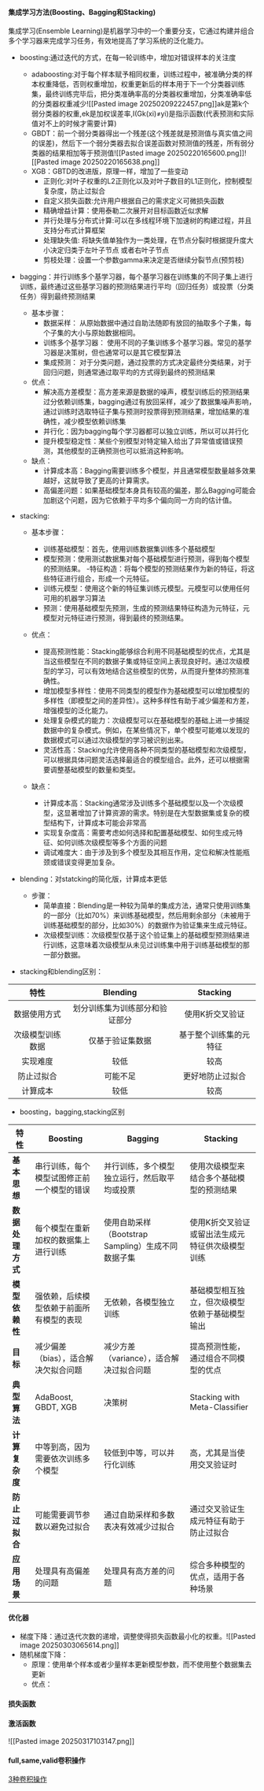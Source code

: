 #### 集成学习方法(Boosting、Bagging和Stacking)
集成学习(Ensemble Learning)是机器学习中的一个重要分支，它通过构建并组合多个学习器来完成学习任务，有效地提高了学习系统的泛化能力。
 - boosting:通过迭代的方式，在每一轮训练中，增加对错误样本的关注度
	 - adaboosting:对于每个样本赋予相同权重，训练过程中，被准确分类的样本权重降低，否则权重增加，权重更新后的样本用于下一个分类器训练集，最终训练完毕后，把分类准确率高的分类器权重增加，分类准确率低的分类器权重减少![[Pasted image 20250209222457.png]]ak是第k个弱分类器的权重,ek是加权误差率,I(Gk(xi)≠yi)是指示函数(代表预测和实际值对不上的时候才需要计算)
	 - GBDT：前一个弱分类器得出一个残差(这个残差就是预测值与真实值之间的误差)，然后下一个弱分类器去拟合误差函数对预测值的残差，所有弱分类器的结果相加等于预测值![[Pasted image 20250220165600.png]]![[Pasted image 20250220165638.png]]
	 - XGB：GBTD的改进版，原理一样，增加了一些变动
		 - 正则化:对叶子权重的L2正则化以及对叶子数目的L1正则化，控制模型复杂度，防止过拟合
		 - 自定义损失函数:允许用户根据自己的需求定义可微损失函数
		 - 精确增益计算：使用泰勒二次展开对目标函数近似求解
		 - 并行处理与分布式计算:可以在多线程环境下加速树的构建过程，并且支持分布式计算框架
		 - 处理缺失值: 将缺失值单独作为一类处理，在节点分裂时根据提升度大小决定归类于左叶子节点 或者右叶子节点
		 - 剪枝处理：设置一个参数gamma来决定是否继续分裂节点(预剪枝)
 - bagging：并行训练多个基学习器，每个基学习器在训练集的不同子集上进行训练，最终通过这些基学习器的预测结果进行平均（回归任务）或投票（分类任务）得到最终预测结果
	 - 基本步骤：
		 - 数据采样： 从原始数据中通过自助法随即有放回的抽取多个子集，每个子集的大小与原始数据相同。
		- 训练多个基学习器： 使用不同的子集训练多个基学习器。常见的基学习器是决策树，但也通常可以是其它模型算法
		 - 集成预测： 对于分类问题，通过投票的方式决定最终分类结果，对于回归问题，则通常通过取平均的方式得到最终的预测结果
	- 优点：
		- 解决高方差模型：高方差来源是数据的噪声，模型训练后的预测结果过分依赖训练集，bagging通过有放回采样，减少了数据集噪声影响，通过训练时选取特征子集与预测时投票得到预测结果，增加结果的准确性，减少模型依赖训练集
		- 并行化：因为bagging每个学习器都可以独立训练，所以可以并行化
		- 提升模型稳定性：某些个别模型对特定输入给出了异常值或错误预测，其他模型的正确预测也可以抵消这种影响。
	- 缺点：
		- 计算成本高：Bagging需要训练多个模型，并且通常模型数量越多效果越好，这就导致了更高的计算需求。
		- 高偏差问题：如果基础模型本身具有较高的偏差，那么Bagging可能会加剧这个问题，因为它依赖于平均多个偏向同一方向的估计值。
- stacking: 
	- 基本步骤：
		- 训练基础模型：首先，使用训练数据集训练多个基础模型
		- 模型预测：使用测试数据集对每个基础模型进行预测，得到每个模型的预测结果。
		-特征构造：将每个模型的预测结果作为新的特征，将这些特征进行组合，形成一个元特征。
		- 训练元模型：使用这个新的特征集训练元模型。元模型可以使用任何可用的机器学习算法
		- 预测：使用基础模型先预测，生成的预测结果特征构造为元特征，元模型对元特征进行预测，得到最终的预测结果。
	

	 - 优点：
		- 提高预测性能：Stacking能够综合利用不同基础模型的优点，尤其是当这些模型在不同的数据子集或特征空间上表现良好时。通过次级模型的学习，可以有效地结合这些模型的优势，从而提升整体的预测准确性。
		- 增加模型多样性：使用不同类型的模型作为基础模型可以增加模型的多样性（即模型之间的差异性）。这种多样性有助于减少偏差和方差，增强模型的泛化能力。
		- 处理复杂模式的能力：次级模型可以在基础模型的基础上进一步捕捉数据中的复杂模式。例如，在某些情况下，单个模型可能难以发现的数据模式可以通过次级模型的学习被识别出来。
		- 灵活性高：Stacking允许使用各种不同类型的基础模型和次级模型，可以根据具体问题灵活选择最适合的模型组合。此外，还可以根据需要调整基础模型的数量和类型。
	- 缺点：
		- 计算成本高：Stacking通常涉及训练多个基础模型以及一个次级模型，这显著增加了计算资源的需求。特别是在大型数据集或复杂的模型结构下，计算成本可能会非常高
		- 实现复杂度高：需要考虑如何选择和配置基础模型、如何生成元特征、如何训练次级模型等多个方面的问题
		- 调试难度大：由于涉及到多个模型及其相互作用，定位和解决性能瓶颈或错误变得更加复杂。
- blending：对statcking的简化版，计算成本更低
	- 步骤：
		- 简单直接：Blending是一种较为简单的集成方法，通常只使用训练集的一部分（比如70%）来训练基础模型，然后用剩余部分（未被用于训练基础模型的部分，比如30%）的数据作为验证集来生成元特征。
		- 次级模型训练：次级模型仅基于这个验证集上的基础模型预测结果进行训练，这意味着次级模型从未见过训练集中用于训练基础模型的那一部分数据。

- stacking和blending区别：

|特性|Blending|Stacking|
|:-:|:-:|:-:|
|数据使用方式|划分训练集为训练部分和验证部分|使用K折交叉验证|
|次级模型训练数据|仅基于验证集数据|基于整个训练集的元特征|
|实现难度|较低|较高|
|防止过拟合|可能不足|更好地防止过拟合|
|计算成本|较低|较高|

- boosting，bagging,stacking区别


| 特性               | Boosting                                      | Bagging                                       | Stacking                                      |
|--------------------|-----------------------------------------------|-----------------------------------------------|-----------------------------------------------|
| **基本思想**       | 串行训练，每个模型试图修正前一个模型的错误   | 并行训练，多个模型独立运行，然后取平均或投票 | 使用次级模型来结合多个基础模型的预测结果     |
| **数据处理方式**   | 每个模型在重新加权的数据集上进行训练         | 使用自助采样（Bootstrap Sampling）生成不同数据子集 | 使用K折交叉验证或留出法生成元特征供次级模型训练 |
| **模型依赖性**     | 强依赖，后续模型依赖于前面所有模型的表现     | 无依赖，各模型独立训练                       | 基础模型相互独立，但次级模型依赖于基础模型输出 |
| **目标**           | 减少偏差（bias），适合解决欠拟合问题         | 减少方差（variance），适合解决过拟合问题     | 提高预测性能，通过组合不同模型的优点         |
| **典型算法**       | AdaBoost, GBDT, XGB         | 决策树         | Stacking with Meta-Classifier                |
| **计算复杂度**     | 中等到高，因为需要依次训练多个模型           | 较低到中等，可以并行化训练                   | 高，尤其是当使用交叉验证时                   |
| **防止过拟合**     | 可能需要调节参数以避免过拟合                 | 通过自助采样和多数表决有效减少过拟合         | 通过交叉验证生成元特征有助于防止过拟合       |
| **应用场景**       | 处理具有高偏差的问题                         | 处理具有高方差的问题                         | 综合多种模型的优点，适用于各种场景           |



#### 优化器
- 梯度下降：通过迭代次数的递增，调整使得损失函数最小化的权重。![[Pasted image 20250303065614.png]]
- 随机梯度下降：
	- 原理：使用单个样本或者少量样本更新模型参数，而不使用整个数据集去更新
	- 优点：
#### 损失函数
#### 激活函数
![[Pasted image 20250317103147.png]]
#### full,same,valid卷积操作
[3种卷积操作](https://www.cnblogs.com/itmorn/p/11177439.html)
